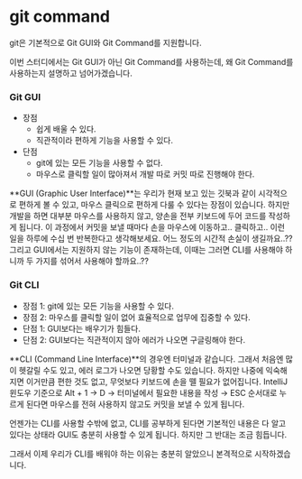 # git command

git은 기본적으로 Git GUI와 Git Command를 지원합니다.

이번 스터디에서는 Git GUI가 아닌 Git Command를 사용하는데, 왜 Git Command를 사용하는지 설명하고 넘어가겠습니다.

### **Git GUI**

* 장점
  * 쉽게 배울 수 있다.
  * 직관적이라 편하게 기능을 사용할 수 있다.
* 단점
  * git에 있는 모든 기능을 사용할 수 없다.
  * 마우스로 클릭할 일이 많아져서 개발 따로 커밋 따로 진행해야 한다.

**GUI (Graphic User Interface)**는 우리가 현재 보고 있는 깃북과 같이 시각적으로 편하게 볼 수 있고, 마우스 클릭으로 편하게 다룰 수 있다는 장점이 있습니다. 하지만 개발을 하면 대부분 마우스를 사용하지 않고, 양손을 전부 키보드에 두어 코드를 작성하게 됩니다. 이 과정에서 커밋을 보낼 때마다 손을 마우스에 이동하고.. 클릭하고.. 이런 일을 하루에 수십 번 반복한다고 생각해보세요. 어느 정도의 시간적 손실이 생길까요..?? 그리고 GUI에서는 지원하지 않는 기능이 존재하는데, 이때는 그러면 CLI를 사용해야 하니까 두 가지를 섞어서 사용해야 할까요..??



### Git CLI

* 장점 1: git에 있는 모든 기능을 사용할 수 있다.
* 장점 2: 마우스를 클릭할 일이 없어 효율적으로 업무에 집중할 수 있다.
* 단점 1: GUI보다는 배우기가 힘들다.
* 단점 2: GUI보다는 직관적이지 않아 에러가 나오면 구글링해야 한다.

**CLI (Command Line Interface)**의 경우엔 터미널과 같습니다. 그래서 처음엔 많이 헷갈릴 수도 있고, 에러 로그가 나오면 당황할 수도 있습니다. 하지만 나중에 익숙해지면 이거만큼 편한 것도 없고, 무엇보다 키보드에 손을 뗄 필요가 없어집니다. IntelliJ 윈도우 기준으로 Alt + 1 → D → 터미널에서 필요한 내용을 작성 → ESC 순서대로 누르게 된다면 마우스를 전혀 사용하지 않고도 커밋을 보낼 수 있게 됩니다.

언젠가는 CLI를 사용할 수밖에 없고, CLI를 공부하게 된다면 기본적인 내용은 다 알고 있다는 상태라 GUI도 충분히 사용할 수 있게 됩니다. 하지만 그 반대는 조금 힘듭니다.



그래서 이제 우리가 CLI를 배워야 하는 이유는 충분히 알았으니 본격적으로 시작하겠습니다.
